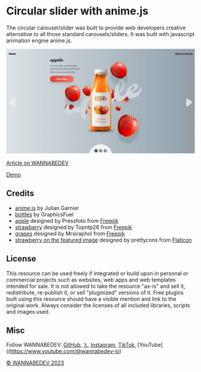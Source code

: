 # Circular slider with anime.js

The circular carousel/slider was built to provide web developers creative alternative to all those standard carousels/sliders. It was built with javascript animation engine anime.js.

![Circular slider with anime.js](/assets/img/circular-slider-with-anime-js.png)

[Article on WANNABEDEV](https://wannabedev.io/tutorials/circular-slider-with-anime-js)

[Demo](https://wannabedev.io/_posts/circular-slider-with-anime-js/demo/index.html)

## Credits
- [anime.js](http://animejs.com/) by Julian Garnier
- [bottles](https://www.graphicsfuel.com/2016/06/juice-bottle-mockup/) by GraphicsFuel
- [apple](https://www.freepik.com/free-photo/healthy-apple-for-students_865188.htm) designed by Pressfoto from [Freepik](https://www.freepik.com/)
- [strawberry](https://www.freepik.com/free-photo/fresh-strawberry_1129848.htm) designed by Topntp26 from [Freepik](https://www.freepik.com/)
- [grapes](https://www.freepik.com/free-photo/background-autumn-grape-green-food_1089860.htm) designed by Mrsiraphol from [Freepik](https://www.freepik.com/)
- [strawberry on the featured image](https://www.flaticon.com/free-icon/strawberry_1193918) designed by prettycons from [Flaticon](https://www.flaticon.com/)

## License
This resource can be used freely if integrated or build upon in personal or commercial projects such as websites, web apps and web templates intended for sale. It is not allowed to take the resource "as-is" and sell it, redistribute, re-publish it, or sell "pluginized" versions of it. Free plugins built using this resource should have a visible mention and link to the original work. Always consider the licenses of all included libraries, scripts and images used.

## Misc

Follow WANNABEDEV: [GitHub](https://github.com/wannabedevio), [𝕏](https://twitter.com/wannabedev_io), [Instagram](https://www.instagram.com/wannabedev.io/), [TikTok](https://www.tiktok.com/@wannabedev.io), [YouTube]((https://www.youtube.com/@wannabedev-io) 

[© WANNABEDEV 2023](https://wannabedev.io)
